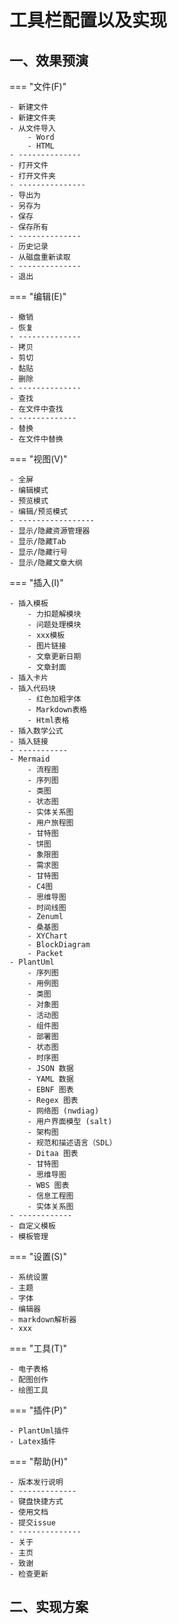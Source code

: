 # 工具栏配置以及实现

## 一、效果预演

=== "文件(F)"

    - 新建文件
    - 新建文件夹
    - 从文件导入
	    - Word
        - HTML 
    - --------------
    - 打开文件
    - 打开文件夹
    - --------------- 
    - 导出为
    - 另存为
    - 保存
    - 保存所有
    - --------------
    - 历史记录
    - 从磁盘重新读取
    - --------------
    - 退出

=== "编辑(E)"

    - 撤销
    - 恢复
    - --------------
    - 拷贝
    - 剪切
    - 黏贴
    - 删除
    - --------------
    - 查找
    - 在文件中查找
    - -------------
    - 替换
    - 在文件中替换

=== "视图(V)"

    - 全屏
    - 编辑模式
    - 预览模式
    - 编辑/预览模式
    - -----------------
    - 显示/隐藏资源管理器
    - 显示/隐藏Tab
    - 显示/隐藏行号
    - 显示/隐藏文章大纲

=== "插入(I)"

    - 插入模板
        - 力扣题解模块
        - 问题处理模块
        - xxx模板
        - 图片链接
        - 文章更新日期
        - 文章封面
    - 插入卡片
    - 插入代码块
        - 红色加粗字体
        - Markdown表格
        - Html表格
    - 插入数学公式
    - 插入链接
    - -----------
    - Mermaid
        - 流程图
        - 序列图
        - 类图
        - 状态图
        - 实体关系图
        - 用户旅程图
        - 甘特图
        - 饼图
        - 象限图
        - 需求图
        - 甘特图
        - C4图
        - 思维导图
        - 时间线图
        - Zenuml
        - 桑基图
        - XYChart
        - BlockDiagram
        - Packet
    - PlantUml
        - 序列图
        - 用例图
        - 类图
        - 对象图
        - 活动图
        - 组件图
        - 部署图
        - 状态图
        - 时序图
        - JSON 数据
        - YAML 数据
        - EBNF 图表
        - Regex 图表
        - 网络图 (nwdiag)
        - 用户界面模型 (salt)
        - 架构图
        - 规范和描述语言（SDL）
        - Ditaa 图表
        - 甘特图
        - 思维导图
        - WBS 图表
        - 信息工程图
        - 实体关系图
    - ------------
    - 自定义模板
    - 模板管理


=== "设置(S)"

    - 系统设置
    - 主题
    - 字体
    - 编辑器
    - markdown解析器
    - xxx

=== "工具(T)"

    - 电子表格
    - 配图创作
    - 绘图工具

=== "插件(P)"

    - PlantUml插件
    - Latex插件

=== "帮助(H)"
    
    - 版本发行说明
    - -------------
    - 键盘快捷方式
    - 使用文档
    - 提交issue
    - --------------
    - 关于
    - 主页
    - 致谢
    - 检查更新

## 二、实现方案